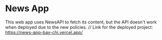 # News App
This web app uses NewsAPI to fetch its content, but the API doesn't work when deployed due to the new policies.
// Link for the deployed project: https://news-app-bay-chi.vercel.app/
